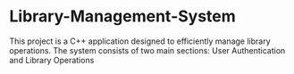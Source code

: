 # Library-Management-System
 This project is a C++ application designed to efficiently manage library operations. The system consists of two main sections: User Authentication and Library Operations
